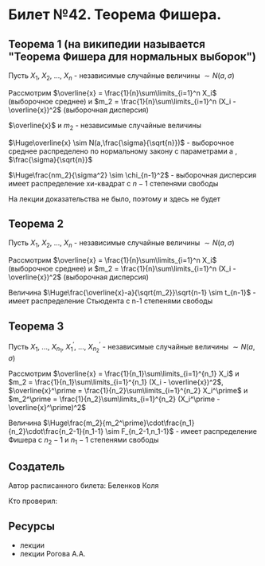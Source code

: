 # Билет №42. Теорема Фишера.
## Теорема 1 (на википедии называется "Теорема Фишера для нормальных выборок")
Пусть $X_1$, $X_2$, ..., $X_n$ - независимые случайные величины $\sim N(a,\sigma)$

Рассмотрим $\overline{x} = \frac{1}{n}\sum\limits_{i=1}^n X_i$ (выборочное среднее) и $m_2 = \frac{1}{n}\sum\limits_{i=1}^n (X_i - \overline{x})^2$ (выборочная дисперсия)

$\overline{x}$ и $m_2$ - независимые случайные величины

$\Huge\overline{x} \sim N(a,\frac{\sigma}{\sqrt{n}})$ - выборочное среднее распределено по нормальному закону с параметрами a , $\frac{\sigma}{\sqrt{n}}$

$\Huge\frac{nm_2}{\sigma^2} \sim \chi_{n-1}^2$ - выборочная дисперсия имеет распределение хи-квадрат с $n-1$ степенями свободы

На лекции доказательства не было, поэтому и здесь не будет
## Теорема 2
Пусть $X_1$, $X_2$, ..., $X_n$ - независимые случайные величины $\sim N(a,\sigma)$

Рассмотрим $\overline{x} = \frac{1}{n}\sum\limits_{i=1}^n X_i$ (выборочное среднее) и $m_2 = \frac{1}{n}\sum\limits_{i=1}^n (X_i - \overline{x})^2$ (выборочная дисперсия)

Величина $\Huge\frac{\overline{x}-a}{\sqrt{m_2}}\sqrt{n-1} \sim t_{n-1}$ - имеет распределение Стьюдента с n-1 степенями свободы 
## Теорема 3
Пусть $X_1$, ..., $X_{n_1}$, $X_1^\prime$, ..., $X_{n_2}^\prime$ - независимые случайные величины $\sim N(a,\sigma)$

Рассмотрим $\overline{x} = \frac{1}{n_1}\sum\limits_{i=1}^{n_1} X_i$ и $m_2 = \frac{1}{n_1}\sum\limits_{i=1}^{n_1} (X_i - \overline{x})^2$, $\overline{x}^\prime = \frac{1}{n_2}\sum\limits_{i=1}^{n_2} X_i^\prime$ и $m_2^\prime = \frac{1}{n_2}\sum\limits_{i=1}^{n_2} (X_i^\prime - \overline{x}^\prime)^2$

Величина $\Huge\frac{m_2}{m_2^\prime}\cdot\frac{n_1}{n_2}\cdot\frac{n_2-1}{n_1-1} \sim F_{n_2-1,n_1-1}$ - имеет распределение Фишера с $n_2-1$ и $n_1-1$ степенями свободы 
## Создатель

Автор расписанного билета: Беленков Коля

Кто проверил:


## Ресурсы
- лекции
- лекции Рогова А.А.
